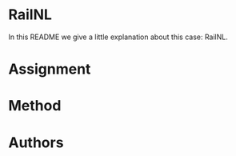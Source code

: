 # RailNL

In this README we give a little explanation about this case: RailNL.

# Assignment

# Method

# Authors


